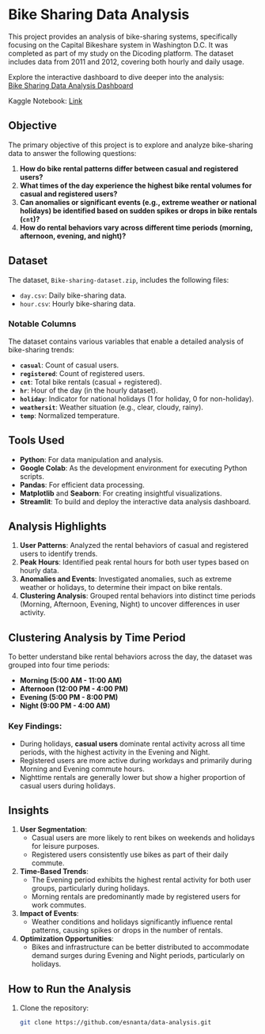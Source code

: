 # Bike Sharing Data Analysis

This project provides an analysis of bike-sharing systems, specifically focusing on the Capital Bikeshare system in Washington D.C. It was completed as part of my study on the Dicoding platform. The dataset includes data from 2011 and 2012, covering both hourly and daily usage.

Explore the interactive dashboard to dive deeper into the analysis:  
[Bike Sharing Data Analysis Dashboard](https://esnanta-bikesharing-analysis.streamlit.app/)

Kaggle Notebook:
[Link](https://www.kaggle.com/code/nantaes/usage-patterns-user-type-peak-hours-anomalies)

## Objective
The primary objective of this project is to explore and analyze bike-sharing data to answer the following questions:

1. **How do bike rental patterns differ between casual and registered users?**
2. **What times of the day experience the highest bike rental volumes for casual and registered users?**
3. **Can anomalies or significant events (e.g., extreme weather or national holidays) be identified based on sudden spikes or drops in bike rentals (`cnt`)?**
4. **How do rental behaviors vary across different time periods (morning, afternoon, evening, and night)?**

## Dataset
The dataset, `Bike-sharing-dataset.zip`, includes the following files:

- `day.csv`: Daily bike-sharing data.
- `hour.csv`: Hourly bike-sharing data.

### Notable Columns
The dataset contains various variables that enable a detailed analysis of bike-sharing trends:

- **`casual`**: Count of casual users.
- **`registered`**: Count of registered users.
- **`cnt`**: Total bike rentals (casual + registered).
- **`hr`**: Hour of the day (in the hourly dataset).
- **`holiday`**: Indicator for national holidays (1 for holiday, 0 for non-holiday).
- **`weathersit`**: Weather situation (e.g., clear, cloudy, rainy).
- **`temp`**: Normalized temperature.

## Tools Used
- **Python**: For data manipulation and analysis.
- **Google Colab**: As the development environment for executing Python scripts.
- **Pandas**: For efficient data processing.
- **Matplotlib** and **Seaborn**: For creating insightful visualizations.
- **Streamlit**: To build and deploy the interactive data analysis dashboard.

## Analysis Highlights
1. **User Patterns**: Analyzed the rental behaviors of casual and registered users to identify trends.
2. **Peak Hours**: Identified peak rental hours for both user types based on hourly data.
3. **Anomalies and Events**: Investigated anomalies, such as extreme weather or holidays, to determine their impact on bike rentals.
4. **Clustering Analysis**: Grouped rental behaviors into distinct time periods (Morning, Afternoon, Evening, Night) to uncover differences in user activity.

## Clustering Analysis by Time Period
To better understand bike rental behaviors across the day, the dataset was grouped into four time periods:

- **Morning (5:00 AM - 11:00 AM)**  
- **Afternoon (12:00 PM - 4:00 PM)**  
- **Evening (5:00 PM - 8:00 PM)**  
- **Night (9:00 PM - 4:00 AM)**  

### Key Findings:
- During holidays, **casual users** dominate rental activity across all time periods, with the highest activity in the Evening and Night.  
- Registered users are more active during workdays and primarily during Morning and Evening commute hours.  
- Nighttime rentals are generally lower but show a higher proportion of casual users during holidays.

## Insights
1. **User Segmentation**:
   - Casual users are more likely to rent bikes on weekends and holidays for leisure purposes.
   - Registered users consistently use bikes as part of their daily commute.
2. **Time-Based Trends**:
   - The Evening period exhibits the highest rental activity for both user groups, particularly during holidays.
   - Morning rentals are predominantly made by registered users for work commutes.
3. **Impact of Events**:
   - Weather conditions and holidays significantly influence rental patterns, causing spikes or drops in the number of rentals.
4. **Optimization Opportunities**:
   - Bikes and infrastructure can be better distributed to accommodate demand surges during Evening and Night periods, particularly on holidays.

## How to Run the Analysis
1. Clone the repository:
   ```bash
   git clone https://github.com/esnanta/data-analysis.git
